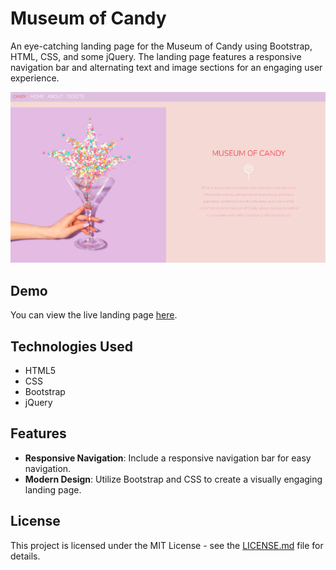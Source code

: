 # Museum of Candy

An eye-catching landing page for the Museum of Candy using Bootstrap, HTML, CSS, and some jQuery. The landing page features a responsive navigation bar and alternating text and image sections for an engaging user experience.

![Museum of Candy Preview](https://github.com/somayehva/Museum-of-Candy/blob/main/Museum%20of%20Candy.png)

## Demo

You can view the live landing page [here](link-to-your-live-demo).

## Technologies Used

- HTML5
- CSS
- Bootstrap
- jQuery

## Features

- **Responsive Navigation**: Include a responsive navigation bar for easy navigation.
- **Modern Design**: Utilize Bootstrap and CSS to create a visually engaging landing page.

## License

This project is licensed under the MIT License - see the [LICENSE.md](LICENSE.md) file for details.
